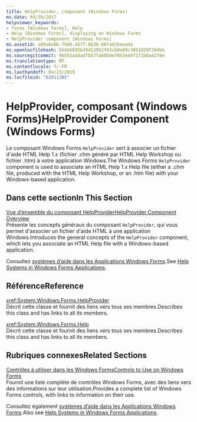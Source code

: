 ```yaml
---
title: HelpProvider, composant (Windows Forms)
ms.date: 03/30/2017
helpviewer_keywords:
- forms [Windows Forms], Help
- Help [Windows Forms], displaying on Windows Forms
- HelpProvider component [Windows Forms]
ms.assetid: a09a6e0b-79d8-457f-bb36-86fad2beeada
ms.openlocfilehash: b5da5895b39412052f83cb0a89c3852d28f264bb
ms.sourcegitcommit: 9b552addadfb57fab0b9e7852ed4f1f1b8a42f8e
ms.translationtype: MT
ms.contentlocale: fr-FR
ms.lasthandoff: 04/23/2019
ms.locfileid: "62011305"
---
```

# <a name="helpprovider-component-windows-forms"></a><span data-ttu-id="964e4-102">HelpProvider, composant (Windows Forms)</span><span class="sxs-lookup"><span data-stu-id="964e4-102">HelpProvider Component (Windows Forms)</span></span>
<span data-ttu-id="964e4-103">Le composant Windows Forms `HelpProvider` sert à associer un fichier d'aide HTML Help 1.x (fichier .chm généré par HTML Help Workshop ou fichier .htm) à votre application Windows.</span><span class="sxs-lookup"><span data-stu-id="964e4-103">The Windows Forms `HelpProvider` component is used to associate an HTML Help 1.x Help file (either a .chm file, produced with the HTML Help Workshop, or an .htm file) with your Windows-based application.</span></span>  
  
## <a name="in-this-section"></a><span data-ttu-id="964e4-104">Dans cette section</span><span class="sxs-lookup"><span data-stu-id="964e4-104">In This Section</span></span>  
 [<span data-ttu-id="964e4-105">Vue d’ensemble du composant HelpProvider</span><span class="sxs-lookup"><span data-stu-id="964e4-105">HelpProvider Component Overview</span></span>](helpprovider-component-overview-windows-forms.md)  
 <span data-ttu-id="964e4-106">Présente les concepts généraux du composant `HelpProvider`, qui vous permet d'associer un fichier d'aide HTML à une application Windows.</span><span class="sxs-lookup"><span data-stu-id="964e4-106">Introduces the general concepts of the `HelpProvider` component, which lets you associate an HTML Help file with a Windows-based application.</span></span>  
  
 <span data-ttu-id="964e4-107">Consultez [systèmes d’aide dans les Applications Windows Forms](../advanced/help-systems-in-windows-forms-applications.md).</span><span class="sxs-lookup"><span data-stu-id="964e4-107">See [Help Systems in Windows Forms Applications](../advanced/help-systems-in-windows-forms-applications.md).</span></span>  
  
## <a name="reference"></a><span data-ttu-id="964e4-108">Référence</span><span class="sxs-lookup"><span data-stu-id="964e4-108">Reference</span></span>  
 <xref:System.Windows.Forms.HelpProvider>  
 <span data-ttu-id="964e4-109">Décrit cette classe et fournit des liens vers tous ses membres.</span><span class="sxs-lookup"><span data-stu-id="964e4-109">Describes this class and has links to all its members.</span></span>  
  
 <xref:System.Windows.Forms.Help>  
 <span data-ttu-id="964e4-110">Décrit cette classe et fournit des liens vers tous ses membres.</span><span class="sxs-lookup"><span data-stu-id="964e4-110">Describes this class and has links to all its members.</span></span>  
  
## <a name="related-sections"></a><span data-ttu-id="964e4-111">Rubriques connexes</span><span class="sxs-lookup"><span data-stu-id="964e4-111">Related Sections</span></span>  
 [<span data-ttu-id="964e4-112">Contrôles à utiliser dans les Windows Forms</span><span class="sxs-lookup"><span data-stu-id="964e4-112">Controls to Use on Windows Forms</span></span>](controls-to-use-on-windows-forms.md)  
 <span data-ttu-id="964e4-113">Fournit une liste complète de contrôles Windows Forms, avec des liens vers des informations sur leur utilisation.</span><span class="sxs-lookup"><span data-stu-id="964e4-113">Provides a complete list of Windows Forms controls, with links to information on their use.</span></span>  
  
 <span data-ttu-id="964e4-114">Consultez également [systèmes d’aide dans les Applications Windows Forms](../advanced/help-systems-in-windows-forms-applications.md).</span><span class="sxs-lookup"><span data-stu-id="964e4-114">Also see [Help Systems in Windows Forms Applications](../advanced/help-systems-in-windows-forms-applications.md).</span></span>
